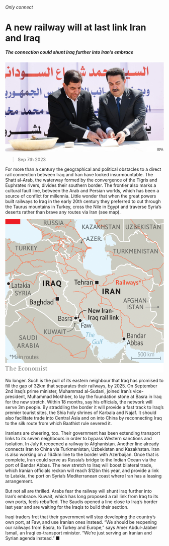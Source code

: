 ###### Only connect

# A new railway will at last link Iran and Iraq 

##### The connection could shunt Iraq further into Iran’s embrace 

![image](images/20230909_MAP501.jpg) 

> Sep 7th 2023 

For more than a century the geographical and political obstacles to a direct rail connection between Iraq and Iran have looked insurmountable. The Shatt al-Arab, the waterway formed by the convergence of the Tigris and Euphrates rivers, divides their southern border. The frontier also marks a cultural fault line, between the Arab and Persian worlds, which has been a source of conflict for millennia. Little wonder that when the great powers built railways to Iraq in the early 20th century they preferred to cut through the Taurus mountains in Turkey, cross the Nile in Egypt and traverse Syria’s deserts rather than brave any routes via Iran (see map).

![image](images/20230909_MAM918.png) 


No longer. Such is the pull of its eastern neighbour that Iraq has promised to fill the gap of 32km that separates their railways, by 2025. On September 2nd Iraq’s prime minister, Muhammad al-Sudani, joined Iran’s vice-president, Muhammad Mokhber, to lay the foundation stone at Basra in Iraq for the new stretch. Within 18 months, say his officials, the network will serve 3m people. By straddling the border it will provide a fast track to Iraq’s premier tourist sites, the Shia holy shrines of Karbala and Najaf. It should also facilitate trade into Central Asia and on into China by reconnecting Iraq to the silk route from which Baathist rule severed it.

Iranians are cheering, too. Their government has been extending transport links to its seven neighbours in order to bypass Western sanctions and isolation. In July it reopened a railway to Afghanistan. Another line already connects Iran to China via Turkmenistan, Uzbekistan and Kazakhstan. Iran is also working on a 164km line to the border with Azerbaijan. Once that is complete, Iran could serve as Russia’s bridge to the Indian Ocean via the port of Bandar Abbas. The new stretch to Iraq will boost bilateral trade, which Iranian officials reckon will reach $12bn this year, and provide a link to Latakia, the port on Syria’s Mediterranean coast where Iran has a leasing arrangement.

But not all are thrilled. Arabs fear the railway will shunt Iraq further into Iran’s embrace. Kuwait, which has long proposed a rail link from Iraq to its own ports, feels rebuffed. The Saudis opened a line close to Iraq’s border last year and are waiting for the Iraqis to build their section. 

Iraqi traders fret that their government will stop developing the country’s own port, at Faw, and use Iranian ones instead. “We should be reopening our railways from Basra, to Turkey and Europe,” says Amer Abdul-Jabber Ismail, an Iraqi ex-transport minister. “We’re just serving an Iranian and Syrian agenda instead.” ■

